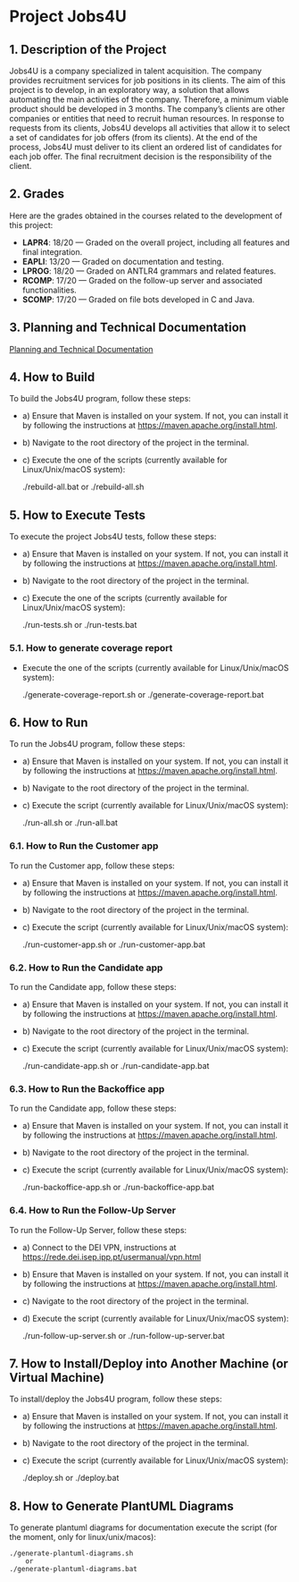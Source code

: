 # Project Jobs4U

## 1. Description of the Project

Jobs4U is a company specialized in talent acquisition. The company provides recruitment services for job positions in its clients. The aim of this project is to develop, in an exploratory way,
a solution that allows automating the main activities of the company. Therefore, a minimum
viable product should be developed in 3 months.
The company’s clients are other companies or entities that need to recruit human resources.
In response to requests from its clients, Jobs4U develops all activities that allow it to select a
set of candidates for job offers (from its clients). At the end of the process, Jobs4U must deliver
to its client an ordered list of candidates for each job offer. The final recruitment decision is
the responsibility of the client.

## 2. Grades

Here are the grades obtained in the courses related to the development of this project:

- **LAPR4**: 18/20 — Graded on the overall project, including all features and final integration.
- **EAPLI**: 13/20 — Graded on documentation and testing.
- **LPROG**: 18/20 — Graded on ANTLR4 grammars and related features.
- **RCOMP**: 17/20 — Graded on the follow-up server and associated functionalities.
- **SCOMP**: 17/20 — Graded on file bots developed in C and Java.

## 3. Planning and Technical Documentation

[Planning and Technical Documentation](docs/readme.md)

## 4. How to Build

To build the Jobs4U program, follow these steps:

- a) Ensure that Maven is installed on your system. If not, you can install it by following the instructions at https://maven.apache.org/install.html.
- b) Navigate to the root directory of the project in the terminal.
- c) Execute the one of the scripts (currently available for Linux/Unix/macOS system):


    ./rebuild-all.bat
            or
    ./rebuild-all.sh

## 5. How to Execute Tests

To execute the project Jobs4U tests, follow these steps:

- a) Ensure that Maven is installed on your system. If not, you can install it by following the instructions at https://maven.apache.org/install.html.
- b) Navigate to the root directory of the project in the terminal.
- c) Execute the one of the scripts (currently available for Linux/Unix/macOS system):


    ./run-tests.sh
            or
    ./run-tests.bat

### 5.1. How to generate coverage report

- Execute the one of the scripts (currently available for Linux/Unix/macOS system):


    ./generate-coverage-report.sh
            or
    ./generate-coverage-report.bat

## 6. How to Run

To run the Jobs4U program, follow these steps:

- a) Ensure that Maven is installed on your system. If not, you can install it by following the instructions at https://maven.apache.org/install.html.
- b) Navigate to the root directory of the project in the terminal.
- c) Execute the script (currently available for Linux/Unix/macOS system):


    ./run-all.sh
        or
    ./run-all.bat

### 6.1. How to Run the Customer app

To run the Customer app, follow these steps:

- a) Ensure that Maven is installed on your system. If not, you can install it by following the instructions at https://maven.apache.org/install.html.
- b) Navigate to the root directory of the project in the terminal.
- c) Execute the script (currently available for Linux/Unix/macOS system):
    

    ./run-customer-app.sh
        or
    ./run-customer-app.bat

### 6.2. How to Run the Candidate app

To run the Candidate app, follow these steps:

- a) Ensure that Maven is installed on your system. If not, you can install it by following the instructions at https://maven.apache.org/install.html.
- b) Navigate to the root directory of the project in the terminal.
- c) Execute the script (currently available for Linux/Unix/macOS system):


    ./run-candidate-app.sh
        or
    ./run-candidate-app.bat

### 6.3. How to Run the Backoffice app

To run the Candidate app, follow these steps:

- a) Ensure that Maven is installed on your system. If not, you can install it by following the instructions at https://maven.apache.org/install.html.
- b) Navigate to the root directory of the project in the terminal.
- c) Execute the script (currently available for Linux/Unix/macOS system):


    ./run-backoffice-app.sh
        or
    ./run-backoffice-app.bat

### 6.4. How to Run the Follow-Up Server

To run the Follow-Up Server, follow these steps:

- a) Connect to the DEI VPN, instructions at https://rede.dei.isep.ipp.pt/usermanual/vpn.html
- b) Ensure that Maven is installed on your system. If not, you can install it by following the instructions at https://maven.apache.org/install.html.
- c) Navigate to the root directory of the project in the terminal.
- d) Execute the script (currently available for Linux/Unix/macOS system):


    ./run-follow-up-server.sh
        or
    ./run-follow-up-server.bat

## 7. How to Install/Deploy into Another Machine (or Virtual Machine)

To install/deploy the Jobs4U program, follow these steps:

- a) Ensure that Maven is installed on your system. If not, you can install it by following the instructions at https://maven.apache.org/install.html.
- b) Navigate to the root directory of the project in the terminal.
- c) Execute the script (currently available for Linux/Unix/macOS system):


    ./deploy.sh
        or
    ./deploy.bat

## 8. How to Generate PlantUML Diagrams

To generate plantuml diagrams for documentation execute the script (for the moment, only for linux/unix/macos):

    ./generate-plantuml-diagrams.sh
        or
    ./generate-plantuml-diagrams.bat